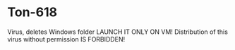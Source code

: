# Ton-618
Virus, deletes Windows folder
LAUNCH IT ONLY ON VM!
Distribution of this virus without permission IS FORBIDDEN!
